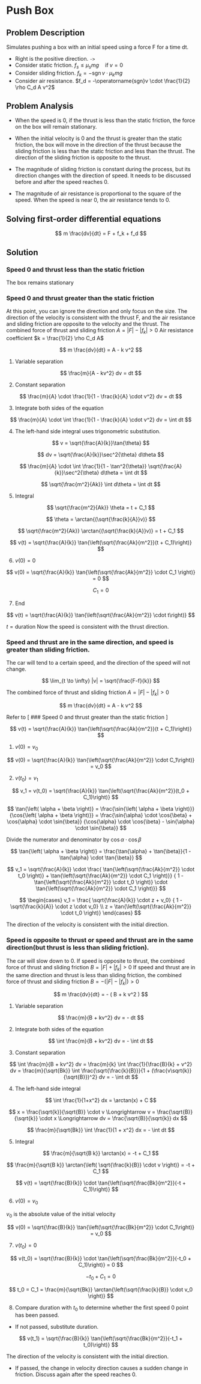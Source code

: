 # Push Box

## Problem Description

Simulates pushing a box with an initial speed using a force F for a time dt.

- Right is the positive direction. `->`
- Consider static friction. $f_s \leq \mu_s mg \quad \text{if} \; v = 0$
- Consider sliding friction. $f_k = -\operatorname{sgn}v \cdot \mu_k mg$
- Consider air resistance. $f_d = -\operatorname{sgn}v \cdot \frac{1}{2} \rho C_d A v^2$

## Problem Analysis

- When the speed is 0, if the thrust is less than the static friction,
  the force on the box will remain stationary.

- When the initial velocity is 0 and the thrust is greater than the static friction,
  the box will move in the direction of the thrust because the sliding friction is
  less than the static friction and less than the thrust.
  The direction of the sliding friction is opposite to the thrust.

- The magnitude of sliding friction is constant during the process,
  but its direction changes with the direction of speed.
  It needs to be discussed before and after the speed reaches 0.

- The magnitude of air resistance is proportional to the square of the speed.
  When the speed is near 0, the air resistance tends to 0.

## Solving first-order differential equations

$$
m \frac{dv}{dt} = F + f_k + f_d
$$

## Solution

### Speed 0 and thrust less than the static friction

The box remains stationary

### Speed 0 and thrust greater than the static friction

At this point, you can ignore the direction and only focus on the size.
The direction of the velocity is consistent with the thrust F,
and the air resistance and sliding friction are opposite to the velocity and the thrust.
The combined force of thrust and sliding friction $A = |F| - |f_k| > 0$
Air resistance coefficient $k = \frac{1}{2} \rho C_d A$

$$
m \frac{dv}{dt} = A - k v^2
$$

1. Variable separation

$$
\frac{m}{A - kv^2} dv = dt
$$

2. Constant separation

$$
\frac{m}{A} \cdot \frac{1}{1 - \frac{k}{A} \cdot v^2} dv = dt
$$

3. Integrate both sides of the equation

$$
\frac{m}{A} \cdot \int \frac{1}{1 - \frac{k}{A} \cdot v^2} dv = \int dt
$$

4. The left-hand side integral uses trigonometric substitution.

$$
v = \sqrt{\frac{A}{k}}\tan{\theta}
$$

$$
dv = \sqrt{\frac{A}{k}}\sec^2{\theta} d\theta
$$

$$
\frac{m}{A} \cdot \int \frac{1}{1 - \tan^2{\theta}} \sqrt{\frac{A}{k}}\sec^2{\theta} d\theta = \int dt
$$

$$
\sqrt{\frac{m^2}{Ak}} \int d\theta = \int dt
$$

5. Integral

$$
\sqrt{\frac{m^2}{Ak}} \theta = t + C_1
$$

$$
\theta = \arctan{(\sqrt{\frac{k}{A}}v)}
$$

$$
\sqrt{\frac{m^2}{Ak}} \arctan{(\sqrt{\frac{k}{A}}v)} = t + C_1
$$

$$
v(t) = \sqrt{\frac{A}{k}} \tan{\left(\sqrt{\frac{Ak}{m^2}}(t + C_1)\right)}
$$

6. $v(0) = 0$

$$
v(0) = \sqrt{\frac{A}{k}} \tan{\left(\sqrt{\frac{Ak}{m^2}} \cdot C_1 \right)} = 0
$$

$$
C_1 = 0
$$

7. End

$$
v(t) = \sqrt{\frac{A}{k}} \tan{\left(\sqrt{\frac{Ak}{m^2}} \cdot t\right)}
$$

$t = \text{duration}$
Now the speed is consistent with the thrust direction.

### Speed and thrust are in the same direction, and speed is greater than sliding friction.

The car will tend to a certain speed, and the direction of the speed will not change.

$$
\lim_{t \to \infty} |v| = \sqrt{\frac{F-f}{k}}
$$

The combined force of thrust and sliding friction $A = |F| - |f_k| > 0$

$$
m \frac{dv}{dt} = A - k v^2
$$

Refer to [ ### Speed 0 and thrust greater than the static friction ]

$$
v(t) = \sqrt{\frac{A}{k}} \tan{\left(\sqrt{\frac{Ak}{m^2}}(t + C_1)\right)}
$$

1. $v(0) = v_0$

$$
v(0) = \sqrt{\frac{A}{k}} \tan{\left(\sqrt{\frac{Ak}{m^2}} \cdot C_1\right)} = v_0
$$

2. $v(t_0) = v_1$

$$
v_1 = v(t_0) = \sqrt{\frac{A}{k}} \tan{\left(\sqrt{\frac{Ak}{m^2}}(t_0 + C_1)\right)}
$$

$$
\tan{\left( \alpha + \beta \right)} =
\frac{\sin{\left( \alpha + \beta \right)}}{\cos{\left( \alpha + \beta \right)}} =
\frac{\sin{\alpha} \cdot \cos{\beta} + \cos{\alpha} \cdot \sin{\beta}}
     {\cos{\alpha} \cdot \cos{\beta} - \sin{\alpha} \cdot \sin{\beta}}
$$

Divide the numerator and denominator by $\cos{\alpha} \cdot \cos{\beta}$

$$
\tan{\left( \alpha + \beta \right)} =
\frac{\tan{\alpha} + \tan{\beta}}{1 - \tan{\alpha} \cdot \tan{\beta}}
$$

$$
v_1 = \sqrt{\frac{A}{k}} \cdot \frac{ \tan{\left(\sqrt{\frac{Ak}{m^2}} \cdot t_0 \right)} +
                                      \tan{\left(\sqrt{\frac{Ak}{m^2}} \cdot C_1 \right)}}
                                    { 1 - \tan{\left(\sqrt{\frac{Ak}{m^2}} \cdot t_0 \right)} \cdot
                                          \tan{\left(\sqrt{\frac{Ak}{m^2}} \cdot C_1 \right)}}
$$

$$
\begin{cases}
v_1 = \frac{ \sqrt{\frac{A}{k}} \cdot z + v_0}
           { 1 - \sqrt{\frac{k}{A}} \cdot z \cdot v_0}
\\
z = \tan{\left(\sqrt{\frac{Ak}{m^2}} \cdot t_0 \right)}
\end{cases}
$$

The direction of the velocity is consistent with the initial direction.

### Speed is opposite to thrust or speed and thrust are in the same direction(but thrust is less than sliding friction).

The car will slow down to 0.
If speed is opposite to thrust, the combined force of thrust and sliding friction $B = |F| + |f_k| > 0$
If speed and thrust are in the same direction and thrust is less than sliding friction,
the combined force of thrust and sliding friction $B = - (|F| - |f_k|) > 0$

$$
m \frac{dv}{dt} = - ( B + k v^2 )
$$

1. Variable separation

$$
\frac{m}{B + kv^2} dv = - dt
$$

2. Integrate both sides of the equation

$$
\int \frac{m}{B + kv^2} dv = - \int dt
$$

3. Constant separation

$$
\int \frac{m}{B + kv^2} dv = \frac{m}{k} \int \frac{1}{\frac{B}{k} + v^2} dv = \frac{m}{\sqrt{Bk}} \int \frac{\sqrt{\frac{k}{B}}}{1 + (\frac{v\sqrt{k}}{\sqrt{B}})^2} dv = - \int dt
$$

4. The left-hand side integral

$$
\int \frac{1}{1+x^2} dx = \arctan(x) + C
$$

$$
x = \frac{\sqrt{k}}{\sqrt{B}} \cdot v
\Longrightarrow
v = \frac{\sqrt{B}}{\sqrt{k}} \cdot x
\Longrightarrow
dv = \frac{\sqrt{B}}{\sqrt{k}} dx
$$

$$
\frac{m}{\sqrt{Bk}} \int \frac{1}{1 + x^2} dx = - \int dt
$$

5. Integral

$$
\frac{m}{\sqrt{B k}} \arctan(x) = -t + C_1
$$

$$
\frac{m}{\sqrt{B k}} \arctan{\left( \sqrt{\frac{k}{B}} \cdot v \right)} = -t + C_1
$$

$$
v(t) = \sqrt{\frac{B}{k}} \cdot \tan{\left(\sqrt{\frac{Bk}{m^2}}(-t + C_1)\right)}
$$

6. $v(0) = v_0$

$v_0$ is the absolute value of the initial velocity

$$
v(0) = \sqrt{\frac{B}{k}} \tan{\left(\sqrt{\frac{Bk}{m^2}} \cdot C_1\right)} = v_0
$$

7. $v(t_0) = 0$

$$
v(t_0) = \sqrt{\frac{B}{k}} \cdot \tan{\left(\sqrt{\frac{Bk}{m^2}}(-t_0 + C_1)\right)} = 0
$$

$$
-t_0 + C_1 = 0
$$

$$
t_0 = C_1 = \frac{m}{\sqrt{Bk}} \arctan{\left(\sqrt{\frac{k}{B}} \cdot v_0 \right)}
$$

8. Compare duration with $t_0$ to determine whether the first speed 0 point has been passed.
- If not passed, substitute duration.

$$
v(t_1) = \sqrt{\frac{B}{k}} \tan{\left(\sqrt{\frac{Bk}{m^2}}(-t_1 + t_0)\right)}
$$

The direction of the velocity is consistent with the initial direction.

- If passed, the change in velocity direction causes a sudden change in friction.
  Discuss again after the speed reaches 0.
